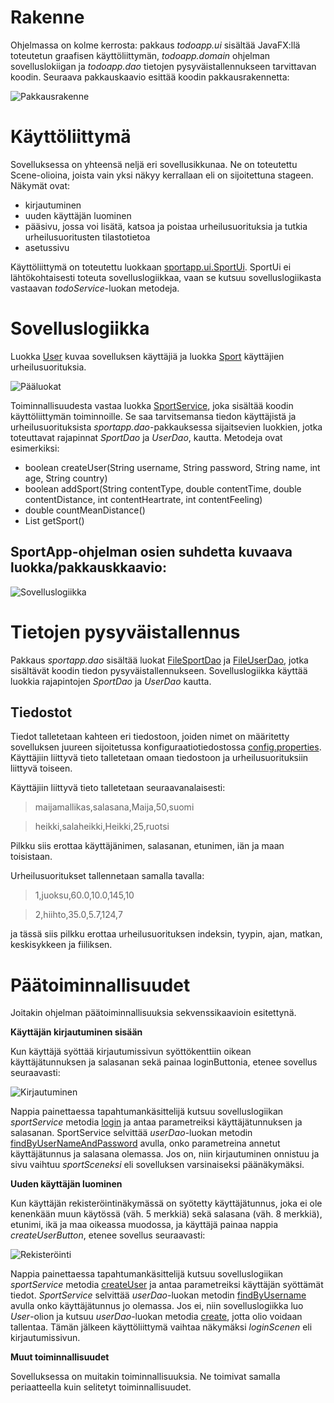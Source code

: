 # Rakenne

Ohjelmassa on kolme kerrosta: pakkaus *todoapp.ui* sisältää JavaFX:llä toteutetun graafisen käyttöliittymän, *todoapp.domain* ohjelman sovelluslokiigan ja *todoapp.dao* tietojen pysyväistallennukseen tarvittavan koodin.
Seuraava pakkauskaavio esittää koodin pakkausrakennetta: 

![Pakkausrakenne](https://github.com/sronja/ot-harjoitustyo/blob/main/dokumentaatio/kuvat/pakkauskaavio.png)

# Käyttöliittymä

Sovelluksessa on yhteensä neljä eri sovellusikkunaa. Ne on toteutettu Scene-olioina, joista vain yksi näkyy kerrallaan eli on sijoitettuna stageen. 
Näkymät ovat:

* kirjautuminen
* uuden käyttäjän luominen
* pääsivu, jossa voi lisätä, katsoa ja poistaa urheilusuorituksia ja tutkia urheilusuoritusten tilastotietoa
* asetussivu

Käyttöliittymä on toteutettu luokkaan [sportapp.ui.SportUi](https://github.com/sronja/ot-harjoitustyo/blob/main/SportApp/src/main/java/sportapp/ui/SportUi.java). SportUi ei lähtökohtaisesti toteuta sovelluslogiikkaa, vaan se kutsuu sovelluslogiikasta vastaavan *todoService*-luokan metodeja.


# Sovelluslogiikka

Luokka [User](https://github.com/sronja/ot-harjoitustyo/blob/main/SportApp/src/main/java/sportapp/domain/User.java) kuvaa sovelluksen käyttäjiä ja luokka [Sport](https://github.com/sronja/ot-harjoitustyo/blob/main/SportApp/src/main/java/sportapp/domain/Sport.java) käyttäjien urheilusuorituksia.

![Pääluokat](https://github.com/sronja/ot-harjoitustyo/blob/main/dokumentaatio/kuvat/pääluokat.png)

Toiminnallisuudesta vastaa luokka [SportService](https://github.com/sronja/ot-harjoitustyo/blob/main/SportApp/src/main/java/sportapp/domain/SportService.java), joka sisältää koodin käyttöliittymän toiminnoille. Se saa tarvitsemansa tiedon käyttäjistä ja urheilusuorituksista *sportapp.dao*-pakkauksessa sijaitsevien luokkien, jotka toteuttavat rajapinnat *SportDao* ja *UserDao*, kautta. 
Metodeja ovat esimerkiksi:

* boolean createUser(String username, String password, String name, int age, String country)
* boolean addSport(String contentType, double contentTime, double contentDistance, int contentHeartrate, int contentFeeling)
* double countMeanDistance()
* List<Sport> getSport()

## SportApp-ohjelman osien suhdetta kuvaava luokka/pakkauskkaavio:

![Sovelluslogiikka](https://github.com/sronja/ot-harjoitustyo/blob/main/dokumentaatio/kuvat/sovelluslogiikka.png)

# Tietojen pysyväistallennus

Pakkaus *sportapp.dao* sisältää luokat [FileSportDao](https://github.com/sronja/ot-harjoitustyo/blob/main/SportApp/src/main/java/sportapp/dao/FileSportDao.java) ja [FileUserDao](https://github.com/sronja/ot-harjoitustyo/blob/main/SportApp/src/main/java/sportapp/dao/FileUserDao.java), jotka sisältävät koodin tiedon pysyväistallennukseen. Sovelluslogiikka käyttää luokkia rajapintojen *SportDao* ja *UserDao* kautta.

## Tiedostot

Tiedot talletetaan kahteen eri tiedostoon, joiden nimet on määritetty sovelluksen juureen sijoitetussa konfiguraatiotiedostossa [config.properties](https://github.com/sronja/ot-harjoitustyo/blob/main/SportApp/config.properties).
Käyttäjiin liittyvä tieto talletetaan omaan tiedostoon ja urheilusuorituksiin liittyvä toiseen.

Käyttäjiin liittyvä tieto talletetaan seuraavanalaisesti:

> maijamallikas,salasana,Maija,50,suomi 

> heikki,salaheikki,Heikki,25,ruotsi

Pilkku siis erottaa käyttäjänimen, salasanan, etunimen, iän ja maan toisistaan.

Urheilusuoritukset tallennetaan samalla tavalla:

> 1,juoksu,60.0,10.0,145,10

> 2,hiihto,35.0,5.7,124,7

ja tässä siis pilkku erottaa urheilusuorituksen indeksin, tyypin, ajan, matkan, keskisykkeen ja fiiliksen. 

# Päätoiminnallisuudet

Joitakin ohjelman päätoiminnallisuuksia sekvenssikaavioin esitettynä.

**Käyttäjän kirjautuminen sisään**

Kun käyttäjä syöttää kirjautumissivun syöttökenttiin oikean käyttäjätunnuksen ja salasanan sekä painaa loginButtonia, etenee sovellus seuraavasti: 

![Kirjautuminen](https://github.com/sronja/ot-harjoitustyo/blob/main/dokumentaatio/kuvat/loggingIn.png)

Nappia painettaessa tapahtumankäsittelijä kutsuu sovelluslogiikan *sportService* metodia [login](https://github.com/sronja/ot-harjoitustyo/blob/main/SportApp/src/main/java/sportapp/domain/SportService.java#L31) ja antaa parametreiksi käyttäjätunnuksen ja salasanan.
SportService selvittää *userDao*-luokan metodin [findByUserNameAndPassword](https://github.com/sronja/ot-harjoitustyo/blob/main/SportApp/src/main/java/sportapp/dao/FileUserDao.java#L90) avulla, onko parametreina annetut käyttäjätunnus ja salasana olemassa. 
Jos on, niin kirjautuminen onnistuu ja sivu vaihtuu *sportSceneksi* eli sovelluksen varsinaiseksi päänäkymäksi.

**Uuden käyttäjän luominen**

Kun käyttäjän rekisteröintinäkymässä on syötetty käyttäjätunnus, joka ei ole kenenkään muun käytössä (väh. 5 merkkiä) sekä salasana (väh. 8 merkkiä), etunimi, ikä ja maa oikeassa muodossa, ja käyttäjä painaa nappia *createUserButton*, etenee sovellus seuraavasti:

![Rekisteröinti](https://github.com/sronja/ot-harjoitustyo/blob/main/dokumentaatio/kuvat/signUp.png)

Nappia painettaessa tapahtumankäsittelijä kutsuu sovelluslogiikan *sportService* metodia [createUser](https://github.com/sronja/ot-harjoitustyo/blob/main/SportApp/src/main/java/sportapp/domain/SportService.java#L56) ja antaa parametreiksi käyttäjän syöttämät tiedot. 
*SportService* selvittää *userDao*-luokan metodin [findByUsername](https://github.com/sronja/ot-harjoitustyo/blob/main/SportApp/src/main/java/sportapp/dao/FileUserDao.java#L75) avulla onko käyttäjätunnus jo olemassa. Jos ei, niin sovelluslogiikka luo *User*-olion ja kutsuu *userDao*-luokan metodia [create](https://github.com/sronja/ot-harjoitustyo/blob/main/SportApp/src/main/java/sportapp/dao/FileUserDao.java#L56), jotta olio voidaan tallentaa.
Tämän jälkeen käyttöliittymä vaihtaa näkymäksi *loginScenen* eli kirjautumissivun.

**Muut toiminnallisuudet**

Sovelluksessa on muitakin toiminnallisuuksia. Ne toimivat samalla periaatteella kuin selitetyt toiminnallisuudet.

